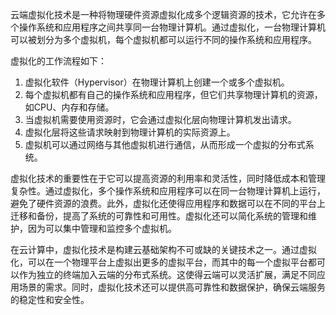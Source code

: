云端虚拟化技术是一种将物理硬件资源虚拟化成多个逻辑资源的技术，它允许在多个操作系统和应用程序之间共享同一台物理计算机。通过虚拟化，一台物理计算机可以被划分为多个虚拟机，每个虚拟机都可以运行不同的操作系统和应用程序。

虚拟化的工作流程如下：

1. 虚拟化软件（Hypervisor）在物理计算机上创建一个或多个虚拟机。
2. 每个虚拟机都有自己的操作系统和应用程序，但它们共享物理计算机的资源，如CPU、内存和存储。
3. 当虚拟机需要使用资源时，它会通过虚拟化层向物理计算机发出请求。
4. 虚拟化层将这些请求映射到物理计算机的实际资源上。
5. 虚拟机可以通过网络与其他虚拟机进行通信，从而形成一个虚拟的分布式系统。

虚拟化技术的重要性在于它可以提高资源的利用率和灵活性，同时降低成本和管理复杂性。通过虚拟化，多个操作系统和应用程序可以在同一台物理计算机上运行，避免了硬件资源的浪费。此外，虚拟化还使得应用程序和数据可以在不同的平台上迁移和备份，提高了系统的可靠性和可用性。虚拟化还可以简化系统的管理和维护，因为可以集中管理和监控多个虚拟机。

在云计算中，虚拟化技术是构建云基础架构不可或缺的关键技术之一。通过虚拟化，可以在一个物理平台上虚拟出更多的虚拟平台，而其中的每一个虚拟平台都可以作为独立的终端加入云端的分布式系统。这使得云端可以灵活扩展，满足不同应用场景的需求。同时，虚拟化技术还可以提供高可靠性和数据保护，确保云端服务的稳定性和安全性。
